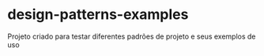 # design-patterns-examples
Projeto criado para testar diferentes padrões de projeto e seus exemplos de uso
